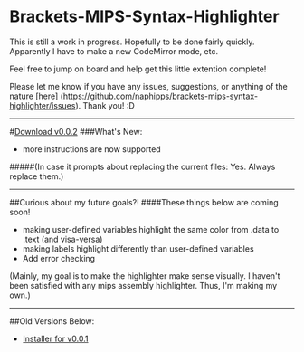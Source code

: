 # Brackets-MIPS-Syntax-Highlighter
This is still a work in progress. Hopefully to be done fairly quickly. Apparently I have to make a new CodeMirror mode, etc.

Feel free to jump on board and help get this little extention complete!


Please let me know if you have any issues, suggestions, or anything of the nature [here] (https://github.com/naphipps/brackets-mips-syntax-highlighter/issues). Thank you! :D
***

#[Download v0.0.2](https://github.com/naphipps/brackets-mips-syntax-highlighter/blob/master/Installer/MIPS%20Syntax%20Highlighter%20for%20Brackets%20v0.0.2.dmg?raw=true)
###What's New:
- more instructions are now supported

#####(In case it prompts about replacing the current files: Yes. Always replace them.)
***

##Curious about my future goals?!
####These things below are coming soon!
- making user-defined variables highlight the same color from .data to .text (and visa-versa)
- making labels highlight differently than user-defined variables
- Add error checking
 
(Mainly, my goal is to make the highlighter make sense visually. I haven't been satisfied with any mips assembly highlighter. Thus, I'm making my own.)

***

##Old Versions Below:
- [Installer for v0.0.1](https://github.com/naphipps/brackets-mips-syntax-highlighter/blob/master/Installer/MIPS%20Syntax%20Highlighter%20for%20Brackets%20v0.0.1.dmg?raw=true)

<!--
#IGNORE EVERYTHING BELOW
##That is for when I finish the syntax highlighter

============================

[Brackets](http://brackets.io) is a modern open-source code editor for HTML, CSS and JavaScript that's built in HTML, CSS and JavaScript. That is, a modern code editor for web designers and front-end developers.

This is a Brackets extension adding syntax highlighting for MIPS Assembly files (.s and .sx files).

##How to install this extension
The extension can be directly installed using the Extension Manager of Brackets.

1. File -> Extension Manager 
2. Search for MIPS
3. Click install on MIPS Assembly Syntax Highlighter extension

And that's all. Now you can enjoy syntax highlighting for MIPS Assembly files in Brackets

If MIPS is not set automatically as default language for .s and .sx files, click on the current language at bottom right of Brackets window and select MIPS in the dropdown menu.

This extension is (NOT yet) registered @ [Brackets Extension Registry](https://brackets-registry.aboutweb.com).
-->
